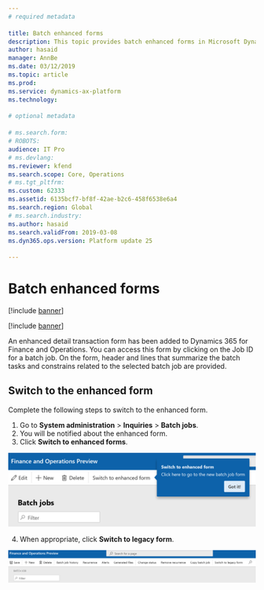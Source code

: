 ```yaml
---
# required metadata

title: Batch enhanced forms
description: This topic provides batch enhanced forms in Microsoft Dynamics 365 for Finance and Operations.
author: hasaid
manager: AnnBe
ms.date: 03/12/2019
ms.topic: article
ms.prod: 
ms.service: dynamics-ax-platform
ms.technology: 

# optional metadata

# ms.search.form: 
# ROBOTS: 
audience: IT Pro
# ms.devlang: 
ms.reviewer: kfend
ms.search.scope: Core, Operations
# ms.tgt_pltfrm: 
ms.custom: 62333
ms.assetid: 6135bcf7-bf8f-42ae-b2c6-458f6538e6a4
ms.search.region: Global
# ms.search.industry: 
ms.author: hasaid
ms.search.validFrom: 2019-03-08
ms.dyn365.ops.version: Platform update 25

---
```



# Batch enhanced forms

[!include [banner](../includes/banner.md)]

[!include [banner](../includes/preview-banner.md)]

An enhanced detail transaction form has been added to Dynamics 365 for Finance and Operations. You can access this form by clicking on the Job ID for a batch job. On the form, header and lines that summarize the batch tasks and constrains related to the selected batch job are provided. 

## Switch to the enhanced form
Complete the following steps to switch to the enhanced form.

1.	Go to **System administration** \> **Inquiries** \> **Batch jobs**.
2.	You will be notified about the enhanced form.
3.	Click **Switch to enhanced forms**.

![Switch to Enhanced form](./media/batch-popup.png) 
 
4.	When appropriate, click **Switch to legacy form**.

![Enhanced form](./media/enhanced-form.png)

